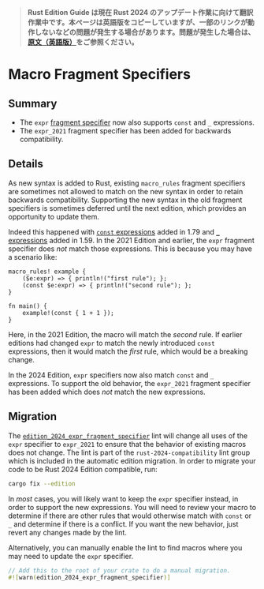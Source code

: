 > **Rust Edition Guide は現在 Rust 2024 のアップデート作業に向けて翻訳作業中です。本ページは英語版をコピーしていますが、一部のリンクが動作しないなどの問題が発生する場合があります。問題が発生した場合は、[原文（英語版）](https://doc.rust-lang.org/nightly/edition-guide/introduction.html)をご参照ください。**

# Macro Fragment Specifiers

## Summary

- The `expr` [fragment specifier] now also supports `const` and `_` expressions.
- The `expr_2021` fragment specifier has been added for backwards compatibility.

[fragment specifier]: ../../reference/macros-by-example.html#metavariables

## Details

As new syntax is added to Rust, existing `macro_rules` fragment specifiers are sometimes not allowed to match on the new syntax in order to retain backwards compatibility. Supporting the new syntax in the old fragment specifiers is sometimes deferred until the next edition, which provides an opportunity to update them.

Indeed this happened with [`const` expressions] added in 1.79 and [`_` expressions] added in 1.59. In the 2021 Edition and earlier, the `expr` fragment specifier does *not* match those expressions. This is because you may have a scenario like:

```rust,edition2021
macro_rules! example {
    ($e:expr) => { println!("first rule"); };
    (const $e:expr) => { println!("second rule"); };
}

fn main() {
    example!(const { 1 + 1 });
}
```

Here, in the 2021 Edition, the macro will match the *second* rule. If earlier editions had changed `expr` to match the newly introduced `const` expressions, then it would match the *first* rule, which would be a breaking change.

In the 2024 Edition, `expr` specifiers now also match `const` and `_` expressions. To support the old behavior, the `expr_2021` fragment specifier has been added which does *not* match the new expressions.

[`const` expressions]: ../../reference/expressions/block-expr.html#const-blocks
[`_` expressions]: ../../reference/expressions/underscore-expr.html

## Migration

The [`edition_2024_expr_fragment_specifier`] lint will change all uses of the `expr` specifier to `expr_2021` to ensure that the behavior of existing macros does not change. The lint is part of the `rust-2024-compatibility` lint group which is included in the automatic edition migration. In order to migrate your code to be Rust 2024 Edition compatible, run:

```sh
cargo fix --edition
```

In *most* cases, you will likely want to keep the `expr` specifier instead, in order to support the new expressions. You will need to review your macro to determine if there are other rules that would otherwise match with `const` or `_` and determine if there is a conflict. If you want the new behavior, just revert any changes made by the lint.

Alternatively, you can manually enable the lint to find macros where you may need to update the `expr` specifier.

```rust
// Add this to the root of your crate to do a manual migration.
#![warn(edition_2024_expr_fragment_specifier)]
```

[`edition_2024_expr_fragment_specifier`]: ../../rustc/lints/listing/allowed-by-default.html#edition-2024-expr-fragment-specifier
